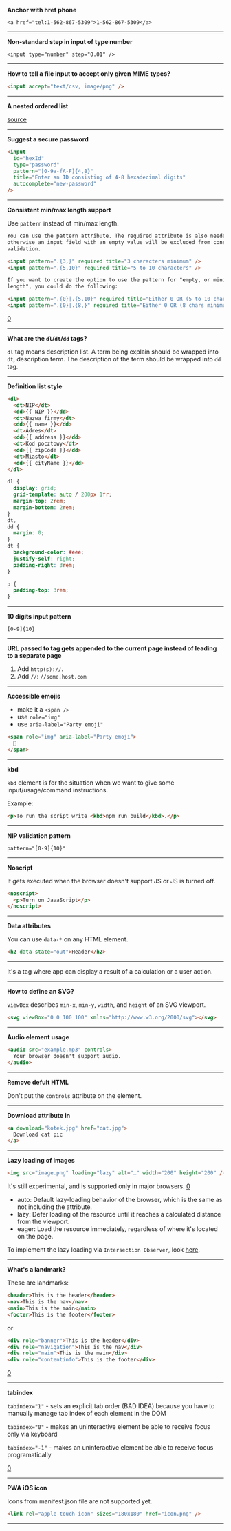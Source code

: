**Anchor with href phone**

`<a href="tel:1-562-867-5309">1-562-867-5309</a>`

---

**Non-standard step in input of type number**

`<input type="number" step="0.01" />`

---

**How to tell a file input to accept only given MIME types?**

```html
<input accept="text/csv, image/png" />
```

---

**A nested ordered list**

[source](https://codepen.io/bgord/pen/YzKdgJp)

---

**Suggest a secure password**

```html
<input
  id="hexId"
  type="password"
  pattern="[0-9a-fA-F]{4,8}"
  title="Enter an ID consisting of 4-8 hexadecimal digits"
  autocomplete="new-password"
/>
```

---

**Consistent min/max length support**

Use `pattern` instead of min/max length.

```html
You can use the pattern attribute. The required attribute is also needed,
otherwise an input field with an empty value will be excluded from constraint
validation.

<input pattern=".{3,}" required title="3 characters minimum" />
<input pattern=".{5,10}" required title="5 to 10 characters" />

If you want to create the option to use the pattern for "empty, or minimum
length", you could do the following:

<input pattern=".{0}|.{5,10}" required title="Either 0 OR (5 to 10 chars)" />
<input pattern=".{0}|.{8,}" required title="Either 0 OR (8 chars minimum)" />
```

[0](https://stackoverflow.com/questions/10281962/is-there-a-minlength-validation-attribute-in-html5)

---

**What are the `dl`/`dt`/`dd` tags?**

`dl` tag means description list.
A term being explain should be wrapped into `dt`, description term.
The description of the term should be wrapped into `dd` tag.

---

**Definition list style**

```html
<dl>
  <dt>NIP</dt>
  <dd>{{ NIP }}</dd>
  <dt>Nazwa firmy</dt>
  <dd>{{ name }}</dd>
  <dt>Adres</dt>
  <dd>{{ address }}</dd>
  <dt>Kod pocztowy</dt>
  <dd>{{ zipCode }}</dd>
  <dt>Miasto</dt>
  <dd>{{ cityName }}</dd>
</dl>
```

```css
dl {
  display: grid;
  grid-template: auto / 200px 1fr;
  margin-top: 2rem;
  margin-bottom: 2rem;
}
dt,
dd {
  margin: 0;
}
dt {
  background-color: #eee;
  justify-self: right;
  padding-right: 3rem;
}

p {
  padding-top: 3rem;
}
```

---

**10 digits input pattern**

```
[0-9]{10}
```

---

**URL passed to <a /> tag gets appended to the current page instead of leading to a separate page**

1. Add `http(s)://`.
2. Add `//`: `//some.host.com`

---

**Accessible emojis**

- make it a `<span />`
- use `role="img"`
- use `aria-label="Party emoji"`

```html
<span role="img" aria-label="Party emoji">
  🎉
</span>
```

---

**kbd**

`kbd` element is for the situation when we want to give some input/usage/command instructions.

Example:

```html
<p>To run the script write <kbd>npm run build</kbd>.</p>
```

---

**NIP validation pattern**

```
pattern="[0-9]{10}"
```

---

**Noscript**

It gets executed when the browser doesn't support JS or JS is turned off.

```html
<noscript>
  <p>Turn on JavaScript</p>
</noscript>
```

---

**Data attributes**

You can use `data-*` on any HTML element.

```html
<h2 data-state="out">Header</h2>
```

---

**<output />**

It's a tag where app can display a result of a calculation or a user action.

---

**How to define an SVG?**

`viewBox` describes `min-x`, `min-y`, `width`, and `height` of an SVG viewport.

```html
<svg viewBox="0 0 100 100" xmlns="http://www.w3.org/2000/svg"></svg>
```

---

**Audio element usage**

```html
<audio src="example.mp3" controls>
  Your browser doesn't support audio.
</audio>
```

---

**Remove defult HTML <audio /> controls**

Don't put the `controls` attribute on the element.

---

**Download attribute in <a />**

```html
<a download="kotek.jpg" href="cat.jpg">
  Download cat pic
</a>
```

---

**Lazy loading of images**

```html
<img src="image.png" loading="lazy" alt="…" width="200" height="200" />
```

It's still experimental, and is supported only in major browsers.
[0](https://caniuse.com/#search=loading)

- auto: Default lazy-loading behavior of the browser, which is the same as not including the attribute.
- lazy: Defer loading of the resource until it reaches a calculated distance from the viewport.
- eager: Load the resource immediately, regardless of where it's located on the page.

To implement the lazy loading via `Intersection Observer`, look [here](https://blog.bitsrc.io/lazy-loading-images-using-the-intersection-observer-api-5a913ee226d).

---

**What's a landmark?**

These are landmarks:

```html
<header>This is the header</header>
<nav>This is the nav</nav>
<main>This is the main</main>
<footer>This is the footer</footer>
```

or

```html
<div role="banner">This is the header</div>
<div role="navigation">This is the nav</div>
<div role="main">This is the main</div>
<div role="contentinfo">This is the footer</div>
```

[0](https://dequeuniversity.com/rules/axe/3.0/region)

---

**tabindex**

`tabindex="1"` - sets an explicit tab order (BAD IDEA) because you have to manually manage tab index of each element in the DOM

`tabindex="0"` - makes an uninteractive element be able to receive focus only via keyboard

`tabindex="-1"` - makes an uninteractive element be able to receive focus programatically

[0](https://webaim.org/techniques/keyboard/tabindex)

---

**PWA iOS icon**

Icons from manifest.json file are not supported yet.

```html
<link rel="apple-touch-icon" sizes="180x180" href="icon.png" />
```

---

